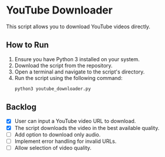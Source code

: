 # YouTube Downloader

This script allows you to download YouTube videos directly.

## How to Run

1. Ensure you have Python 3 installed on your system.
2. Download the script from the repository.
3. Open a terminal and navigate to the script's directory.
4. Run the script using the following command:
   ```bash
   python3 youtube_downloader.py
   ```

## Backlog

- [x] User can input a YouTube video URL to download.
- [x] The script downloads the video in the best available quality.
- [ ] Add option to download only audio.
- [ ] Implement error handling for invalid URLs.
- [ ] Allow selection of video quality.

